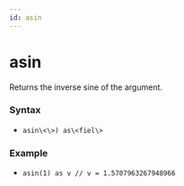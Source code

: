 ```yaml
---
id: asin
---
```


# asin

Returns the inverse sine of the argument.

### Syntax

-   `asin\<\>) as\<fiel\>`

### Example

-   `asin(1) as v // v = 1.5707963267948966`
